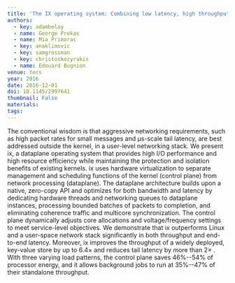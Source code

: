```yaml
---
title: 'The IX operating system: Combining low latency, high throughput, and efficiency in a protected dataplane'
authors:
  - key: adambelay
  - name: George Prekas
  - name: Mia Primorac
  - key: anaklimovic
  - key: samgrossman
  - key: christoskozyrakis
  - name: Edouard Bugnion
venue: tocs
year: 2016
date: 2016-12-01
doi: 10.1145/2997641
thumbnail: False
materials:
tags:
---
```

The conventional wisdom is that aggressive networking requirements, such as high packet rates for small messages and μs-scale tail latency, are best addressed outside the kernel, in a user-level networking stack. We present ix, a dataplane operating system that provides high I/O performance and high resource efficiency while maintaining the protection and isolation benefits of existing kernels.
ix uses hardware virtualization to separate management and scheduling functions of the kernel (control plane) from network processing (dataplane). The dataplane architecture builds upon a native, zero-copy API and optimizes for both bandwidth and latency by dedicating hardware threads and networking queues to dataplane instances, processing bounded batches of packets to completion, and eliminating coherence traffic and multicore synchronization. The control plane dynamically adjusts core allocations and voltage/frequency settings to meet service-level objectives.
We demonstrate that ix outperforms Linux and a user-space network stack significantly in both throughput and end-to-end latency. Moreover, ix improves the throughput of a widely deployed, key-value store by up to 6.4× and reduces tail latency by more than 2× . With three varying load patterns, the control plane saves 46%--54% of processor energy, and it allows background jobs to run at 35%--47% of their standalone throughput.
